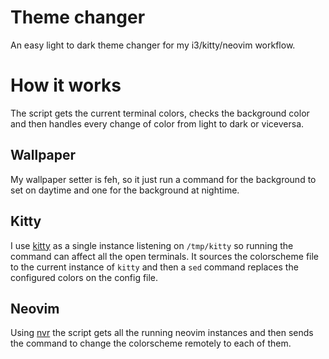 # Theme changer

An easy light to dark theme changer for my i3/kitty/neovim workflow.

# How it works

The script gets the current terminal colors, checks the background color and then handles every change of color from light to dark or viceversa.

## Wallpaper

My wallpaper setter is feh, so it just run a command for the background to set on daytime and one for the background at nightime.

## Kitty

I use [kitty](https://github.com/kovidgoyal/kitty) as a single instance listening on `/tmp/kitty` so running the command can affect all the open terminals. It sources the colorscheme file to the current instance of `kitty` and then a `sed` command replaces the configured colors on the config file.

## Neovim

Using [nvr](https://github.com/mhinz/neovim-remote) the script gets all the running neovim instances and then sends the command to change the colorscheme remotely to each of them.
